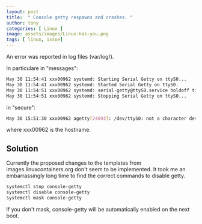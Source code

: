 ```yaml
---
layout: post
title:  " Console getty respawns and crashes. "
author: tony
categories: [ Linux ]
image: assets/images/Linux-has-you.png
tags: [ linux, issue]
---
```

An error was reported in log files (var/log/).   

In particulare in "messages":
```bash
May 30 11:54:41 xxx00962 systemd: Starting Serial Getty on ttyS0...
May 30 11:54:41 xxx00962 systemd: Started Serial Getty on ttyS0.  
May 30 11:54:51 xxx00962 systemd: serial-getty@ttyS0.service holdoff time over, scheduling restart.
May 30 11:54:51 xxx00962 systemd: Stopping Serial Getty on ttyS0...

```

in "secure":
```bash
May 30 15:51:30 xxx00962 agetty[24693]: /dev/ttyS0: not a character device
```
where xxx00962 is the hostname.

## Solution
Currently the proposed changes to the templates from images.linuxcontainers.org don't seem to be implemented. It took me an embarrassingly long time to find the correct commands to disable getty.  

```bash
systemctl stop console-getty
systemctl disable console-getty
systemctl mask console-getty
```

If you don't mask, console-getty will be automatically enabled on the next boot.

